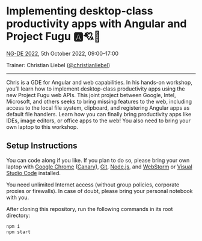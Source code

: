 # Implementing desktop-class productivity apps with Angular and Project Fugu 🅰️💘🐡

[NG-DE 2022](https://ng-de.org/), 5th October 2022, 09:00–17:00

Trainer: Christian Liebel ([@christianliebel](https://twitter.com/christianliebel))

---

Chris is a GDE for Angular and web capabilities. In his hands-on workshop, you’ll learn how to implement desktop-class productivity apps using the new Project Fugu web APIs. This joint project between Google, Intel, Microsoft, and others seeks to bring missing features to the web, including access to the local file system, clipboard, and registering Angular apps as default file handlers. Learn how you can finally bring productivity apps like IDEs, image editors, or office apps to the web! You also need to bring your own laptop to this workshop.

## Setup Instructions

You can code along if you like. If you plan to do so, please bring your own laptop with [Google Chrome](https://www.google.com/chrome/) ([Canary](https://www.google.com/chrome/canary/)), [Git](https://git-scm.com/), [Node.js](https://nodejs.org/), and [WebStorm](https://www.jetbrains.com/webstorm/) or [Visual Studio Code](https://code.visualstudio.com/) installed.

You need unlimited Internet access (without group policies, corporate proxies or firewalls). In case of doubt, please bring your personal notebook with you.

After cloning this repository, run the following commands in its root directory:

```sh
npm i
npm start
```
